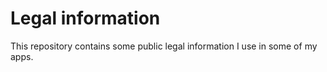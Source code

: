 # Legal information
This repository contains some public legal information I use in some of my apps.

